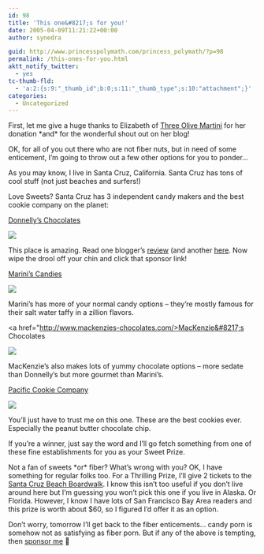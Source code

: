 ```yaml
---
id: 98
title: 'This one&#8217;s for you!'
date: 2005-04-09T11:21:22+00:00
author: synedra

guid: http://www.princesspolymath.com/princess_polymath/?p=98
permalink: /this-ones-for-you.html
aktt_notify_twitter:
  - yes
tc-thumb-fld:
  - 'a:2:{s:9:"_thumb_id";b:0;s:11:"_thumb_type";s:10:"attachment";}'
categories:
  - Uncategorized
---
```

First, let me give a huge thanks to Elizabeth of [Three Olive Martini](http://threeolivemartini.blogspot.com/) for her donation \*and\* for the wonderful shout out on her blog!
  
OK, for all of you out there who are not fiber nuts, but in need of some enticement, I&#8217;m going to throw out a few other options for you to ponder&#8230;
  
As you may know, I live in Santa Cruz, California. Santa Cruz has tons of cool stuff (not just beaches and surfers!)
  
Love Sweets? Santa Cruz has 3 independent candy makers and the best cookie company on the planet:
  
[Donnelly&#8217;s Chocolates](http://www.donnellychocolates.com)
  
![](http://www.perlgoddess.com/blog/images/donnelly.jpg)
  
This place is amazing. Read one blogger&#8217;s [review](http://bccy.blogspot.com/2002/05/once-long-ago-i-got-my-hands-on-single.html) (and another [here](http://www.metroactive.com/papers/cruz/05.26.04/dining-0422.html). Now wipe the drool off your chin and click that sponsor link!
  
[Marini&#8217;s Candies](http://www.mariniscandies.com/)
  
![](http://www.perlgoddess.com/blog/images/marinis.gif)
  
Marini&#8217;s has more of your normal candy options &#8211; they&#8217;re mostly famous for their salt water taffy in a zillion flavors.
  
<a href="http://www.mackenzies-chocolates.com/>MacKenzie&#8217;s Chocolates</a>
  
![](http://www.perlgoddess.com/blog/images/mac_choc.jpg)
  
MacKenzie&#8217;s also makes lots of yummy chocolate options &#8211; more sedate than Donnelly&#8217;s but more gourmet than Marini&#8217;s.
  
[Pacific Cookie Company](http://www.pacificcookie.com/)
  
![](http://www.perlgoddess.com/blog/images/dozen.jpg)
  
You&#8217;ll just have to trust me on this one. These are the best cookies ever. Especially the peanut butter chocolate chip.
  
If you&#8217;re a winner, just say the word and I&#8217;ll go fetch something from one of these fine establishments for you as your Sweet Prize.
  
Not a fan of sweets \*or\* fiber? What&#8217;s wrong with you? OK, I have something for regular folks too. For a Thrilling Prize, I&#8217;ll give 2 tickets to the [Santa Cruz Beach Boardwalk](http://www.beachboardwalk.com/). I know this isn&#8217;t too useful if you don&#8217;t live around here but I&#8217;m guessing you won&#8217;t pick this one if you live in Alaska. Or Florida. However, I know I have lots of San Francisco Bay Area readers and this prize is worth about $60, so I figured I&#8217;d offer it as an option.
  
Don&#8217;t worry, tomorrow I&#8217;ll get back to the fiber enticements&#8230; candy porn is somehow not as satisfying as fiber porn. But if any of the above is tempting, then [sponsor me](https://www.revlonrunwalk.com/la/secure/myWebPage.cfm?pID=232938) 🙂